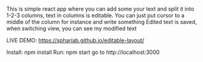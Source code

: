 This is simple react app where you can add some your text and split it into 1-2-3 columns, text in columns is editable.
You can just put cursor to a middle of the column for instance and write something
Edited text is saved, when switching view, you can see my modified text

LIVE DEMO: https://sphariab.github.io/editable-layout/

Install: npm install
Run: npm start
go to http://localhost:3000
